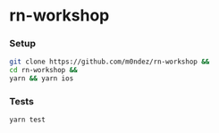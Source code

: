 # rn-workshop

### Setup

```bash
git clone https://github.com/m0ndez/rn-workshop &&
cd rn-workshop &&
yarn && yarn ios
```

### Tests

```bash
yarn test
```
